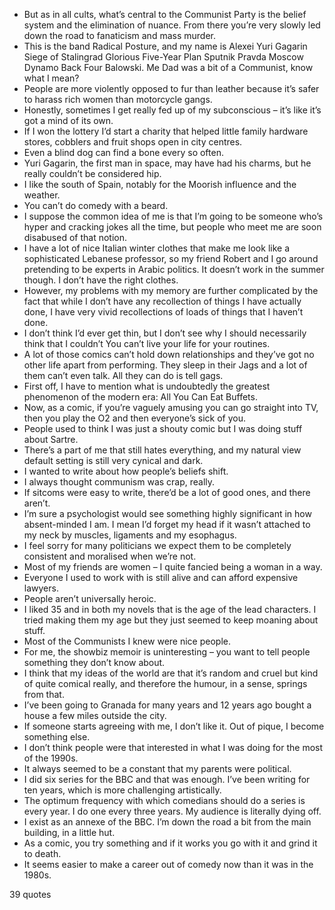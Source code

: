  - But as in all cults, what’s central to the Communist Party is the belief system and the elimination of nuance. From there you’re very slowly led down the road to fanaticism and mass murder.
 - This is the band Radical Posture, and my name is Alexei Yuri Gagarin Siege of Stalingrad Glorious Five-Year Plan Sputnik Pravda Moscow Dynamo Back Four Balowski. Me Dad was a bit of a Communist, know what I mean?
 - People are more violently opposed to fur than leather because it’s safer to harass rich women than motorcycle gangs.
 - Honestly, sometimes I get really fed up of my subconscious – it’s like it’s got a mind of its own.
 - If I won the lottery I’d start a charity that helped little family hardware stores, cobblers and fruit shops open in city centres.
 - Even a blind dog can find a bone every so often.
 - Yuri Gagarin, the first man in space, may have had his charms, but he really couldn’t be considered hip.
 - I like the south of Spain, notably for the Moorish influence and the weather.
 - You can’t do comedy with a beard.
 - I suppose the common idea of me is that I’m going to be someone who’s hyper and cracking jokes all the time, but people who meet me are soon disabused of that notion.
 - I have a lot of nice Italian winter clothes that make me look like a sophisticated Lebanese professor, so my friend Robert and I go around pretending to be experts in Arabic politics. It doesn’t work in the summer though. I don’t have the right clothes.
 - However, my problems with my memory are further complicated by the fact that while I don’t have any recollection of things I have actually done, I have very vivid recollections of loads of things that I haven’t done.
 - I don’t think I’d ever get thin, but I don’t see why I should necessarily think that I couldn’t You can’t live your life for your routines.
 - A lot of those comics can’t hold down relationships and they’ve got no other life apart from performing. They sleep in their Jags and a lot of them can’t even talk. All they can do is tell gags.
 - First off, I have to mention what is undoubtedly the greatest phenomenon of the modern era: All You Can Eat Buffets.
 - Now, as a comic, if you’re vaguely amusing you can go straight into TV, then you play the O2 and then everyone’s sick of you.
 - People used to think I was just a shouty comic but I was doing stuff about Sartre.
 - There’s a part of me that still hates everything, and my natural view default setting is still very cynical and dark.
 - I wanted to write about how people’s beliefs shift.
 - I always thought communism was crap, really.
 - If sitcoms were easy to write, there’d be a lot of good ones, and there aren’t.
 - I’m sure a psychologist would see something highly significant in how absent-minded I am. I mean I’d forget my head if it wasn’t attached to my neck by muscles, ligaments and my esophagus.
 - I feel sorry for many politicians we expect them to be completely consistent and moralised when we’re not.
 - Most of my friends are women – I quite fancied being a woman in a way.
 - Everyone I used to work with is still alive and can afford expensive lawyers.
 - People aren’t universally heroic.
 - I liked 35 and in both my novels that is the age of the lead characters. I tried making them my age but they just seemed to keep moaning about stuff.
 - Most of the Communists I knew were nice people.
 - For me, the showbiz memoir is uninteresting – you want to tell people something they don’t know about.
 - I think that my ideas of the world are that it’s random and cruel but kind of quite comical really, and therefore the humour, in a sense, springs from that.
 - I’ve been going to Granada for many years and 12 years ago bought a house a few miles outside the city.
 - If someone starts agreeing with me, I don’t like it. Out of pique, I become something else.
 - I don’t think people were that interested in what I was doing for the most of the 1990s.
 - It always seemed to be a constant that my parents were political.
 - I did six series for the BBC and that was enough. I’ve been writing for ten years, which is more challenging artistically.
 - The optimum frequency with which comedians should do a series is every year. I do one every three years. My audience is literally dying off.
 - I exist as an annexe of the BBC. I’m down the road a bit from the main building, in a little hut.
 - As a comic, you try something and if it works you go with it and grind it to death.
 - It seems easier to make a career out of comedy now than it was in the 1980s.

39 quotes